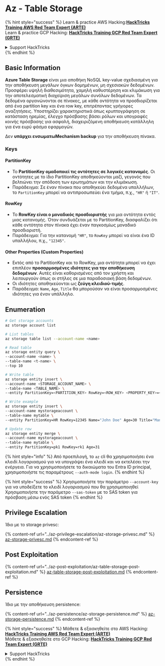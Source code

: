 # Az - Table Storage

{% hint style="success" %}
Learn & practice AWS Hacking:<img src="../../../.gitbook/assets/image (1) (1) (1) (1).png" alt="" data-size="line">[**HackTricks Training AWS Red Team Expert (ARTE)**](https://training.hacktricks.xyz/courses/arte)<img src="../../../.gitbook/assets/image (1) (1) (1) (1).png" alt="" data-size="line">\
Learn & practice GCP Hacking: <img src="../../../.gitbook/assets/image (2) (1).png" alt="" data-size="line">[**HackTricks Training GCP Red Team Expert (GRTE)**<img src="../../../.gitbook/assets/image (2) (1).png" alt="" data-size="line">](https://training.hacktricks.xyz/courses/grte)

<details>

<summary>Support HackTricks</summary>

* Check the [**subscription plans**](https://github.com/sponsors/carlospolop)!
* **Join the** 💬 [**Discord group**](https://discord.gg/hRep4RUj7f) or the [**telegram group**](https://t.me/peass) or **follow** us on **Twitter** 🐦 [**@hacktricks\_live**](https://twitter.com/hacktricks_live)**.**
* **Share hacking tricks by submitting PRs to the** [**HackTricks**](https://github.com/carlospolop/hacktricks) and [**HackTricks Cloud**](https://github.com/carlospolop/hacktricks-cloud) github repos.

</details>
{% endhint %}

## Basic Information

**Azure Table Storage** είναι μια αποθήκη NoSQL key-value σχεδιασμένη για την αποθήκευση μεγάλων όγκων δομημένων, μη σχεσιακών δεδομένων. Προσφέρει υψηλή διαθεσιμότητα, χαμηλή καθυστέρηση και κλιμάκωση για την αποτελεσματική διαχείριση μεγάλων συνόλων δεδομένων. Τα δεδομένα οργανώνονται σε πίνακες, με κάθε οντότητα να προσδιορίζεται από ένα partition key και ένα row key, επιτρέποντας γρήγορες αναζητήσεις. Υποστηρίζει χαρακτηριστικά όπως κρυπτογράφηση σε κατάσταση ηρεμίας, έλεγχο πρόσβασης βάσει ρόλων και υπογραφές κοινής πρόσβασης για ασφαλή, διαχειριζόμενη αποθήκευση κατάλληλη για ένα ευρύ φάσμα εφαρμογών.

Δεν **υπάρχει ενσωματωMechanism backup** για την αποθήκευση πίνακα.

### Keys

#### **PartitionKey**

* Το **PartitionKey ομαδοποιεί τις οντότητες σε λογικές κατανομές**. Οι οντότητες με το ίδιο PartitionKey αποθηκεύονται μαζί, γεγονός που βελτιώνει την απόδοση των ερωτημάτων και την κλιμάκωση.
* Παράδειγμα: Σε έναν πίνακα που αποθηκεύει δεδομένα υπαλλήλων, το `PartitionKey` μπορεί να αντιπροσωπεύει ένα τμήμα, π.χ., `"HR"` ή `"IT"`.

#### **RowKey**

* Το **RowKey είναι ο μοναδικός προσδιοριστής** για μια οντότητα εντός μιας κατανομής. Όταν συνδυάζεται με το PartitionKey, διασφαλίζει ότι κάθε οντότητα στον πίνακα έχει έναν παγκοσμίως μοναδικό προσδιοριστή.
* Παράδειγμα: Για την κατανομή `"HR"`, το `RowKey` μπορεί να είναι ένα ID υπαλλήλου, π.χ., `"12345"`.

#### **Other Properties (Custom Properties)**

* Εκτός από το PartitionKey και το RowKey, μια οντότητα μπορεί να έχει επιπλέον **προσαρμοσμένες ιδιότητες για την αποθήκευση δεδομένων**. Αυτές είναι καθορισμένες από τον χρήστη και λειτουργούν όπως οι στήλες σε μια παραδοσιακή βάση δεδομένων.
* Οι ιδιότητες αποθηκεύονται ως **ζεύγη κλειδιού-τιμής**.
* Παράδειγμα: `Name`, `Age`, `Title` θα μπορούσαν να είναι προσαρμοσμένες ιδιότητες για έναν υπάλληλο.

## Enumeration
```bash
# Get storage accounts
az storage account list

# List tables
az storage table list --account-name <name>

# Read table
az storage entity query \
--account-name <name> \
--table-name <t-name> \
--top 10

# Write table
az storage entity insert \
--account-name <STORAGE_ACCOUNT_NAME> \
--table-name <TABLE_NAME> \
--entity PartitionKey=<PARTITION_KEY> RowKey=<ROW_KEY> <PROPERTY_KEY>=<PROPERTY_VALUE>

# Write example
az storage entity insert \
--account-name mystorageaccount \
--table-name mytable \
--entity PartitionKey=HR RowKey=12345 Name="John Doe" Age=30 Title="Manager"

# Update row
az storage entity merge \
--account-name mystorageaccount \
--table-name mytable \
--entity PartitionKey=pk1 RowKey=rk1 Age=31
```
{% hint style="info" %}
Από προεπιλογή, το `az` cli θα χρησιμοποιήσει ένα κλειδί λογαριασμού για να υπογράψει ένα κλειδί και να εκτελέσει την ενέργεια. Για να χρησιμοποιήσετε τα δικαιώματα του Entra ID principal, χρησιμοποιήστε τις παραμέτρους `--auth-mode login`.
{% endhint %}

{% hint style="success" %}
Χρησιμοποιήστε την παράμετρο `--account-key` για να υποδείξετε το κλειδί λογαριασμού που θα χρησιμοποιηθεί\
Χρησιμοποιήστε την παράμετρο `--sas-token` με το SAS token για πρόσβαση μέσω ενός SAS token
{% endhint %}

## Privilege Escalation

Ίδιο με το storage privesc:

{% content-ref url="../az-privilege-escalation/az-storage-privesc.md" %}
[az-storage-privesc.md](../az-privilege-escalation/az-storage-privesc.md)
{% endcontent-ref %}

## Post Exploitation

{% content-ref url="../az-post-exploitation/az-table-storage-post-exploitation.md" %}
[az-table-storage-post-exploitation.md](../az-post-exploitation/az-table-storage-post-exploitation.md)
{% endcontent-ref %}

## Persistence

Ίδιο με την αποθήκευση persistence:

{% content-ref url="../az-persistence/az-storage-persistence.md" %}
[az-storage-persistence.md](../az-persistence/az-storage-persistence.md)
{% endcontent-ref %}

{% hint style="success" %}
Μάθετε & εξασκηθείτε στο AWS Hacking:<img src="../../../.gitbook/assets/image (1) (1) (1) (1).png" alt="" data-size="line">[**HackTricks Training AWS Red Team Expert (ARTE)**](https://training.hacktricks.xyz/courses/arte)<img src="../../../.gitbook/assets/image (1) (1) (1) (1).png" alt="" data-size="line">\
Μάθετε & εξασκηθείτε στο GCP Hacking: <img src="../../../.gitbook/assets/image (2) (1).png" alt="" data-size="line">[**HackTricks Training GCP Red Team Expert (GRTE)**<img src="../../../.gitbook/assets/image (2) (1).png" alt="" data-size="line">](https://training.hacktricks.xyz/courses/grte)

<details>

<summary>Support HackTricks</summary>

* Ελέγξτε τα [**σχέδια συνδρομής**](https://github.com/sponsors/carlospolop)!
* **Εγγραφείτε στην** 💬 [**ομάδα Discord**](https://discord.gg/hRep4RUj7f) ή στην [**ομάδα telegram**](https://t.me/peass) ή **ακολουθήστε** μας στο **Twitter** 🐦 [**@hacktricks\_live**](https://twitter.com/hacktricks_live)**.**
* **Μοιραστείτε κόλπα hacking υποβάλλοντας PRs στα** [**HackTricks**](https://github.com/carlospolop/hacktricks) και [**HackTricks Cloud**](https://github.com/carlospolop/hacktricks-cloud) github repos.

</details>
{% endhint %}
